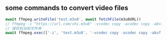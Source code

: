 ## some commands to convert video files

```js
await ffmpeg.writeFile('test.m3u8', await fetchFile(m3u8URL))
// ffmpeg -i "https://url.com/shi.m3u8" -vcodec copy -acodec copy -absf aac_adtstoasc test.mp4
// 保存到当前文件夹
await ffmpeg.exec(['-i', 'test.m3u8', '-vcodec copy -acodec copy -absf aac_adtstoasc', 'test.mp4'])
```
